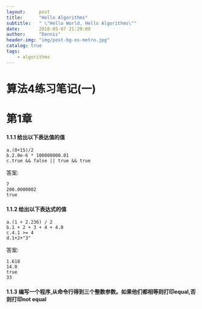 ```yaml
---
layout:     post
title:      "Hello Algorithms"
subtitle:   " \"Hello World, Hello Algorithms\""
date:       2018-05-07 21:29:00
author:     "Dennis"
header-img: "img/post-bg-os-metro.jpg"
catalog: true
tags:
    - algorithms
---
```


# 算法4练习笔记(一)

第1章
====

#### 1.1.1 给出以下表达值的值  

    a.(0+15)/2  
    b.2.0e-6 * 100000000.01  
    c.true && false || true && true  

答案:  
    
    7  
    200.0000002  
    true

#### 1.1.2 给出以下表达式的值  
  
    a.(1 + 2.236) / 2  
    b.1 + 2 + 3 + 4 + 4.0  
    c.4.1 >= 4  
    d.1+2+"3"  
      
答案:  
  
    1.618  
    14.0  
    true  
    33
   
#### 1.1.3 编写一个程序,从命令行得到三个整数参数。如果他们都相等则打印equal,否则打印not equal  
  
    
    
    